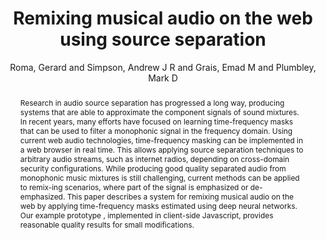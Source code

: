 --- 
  title: "Remixing musical audio on the web using source separation" 
  abstract: "Research in audio source separation has progressed a long way, producing systems that are able to approximate the component signals of sound mixtures. In recent years, many efforts have focused on learning time-frequency masks that can be used to filter a monophonic signal in the frequency domain. Using current web audio technologies, time-frequency masking can be implemented in a web browser in real time. This allows applying source separation techniques to arbitrary audio streams, such as internet radios, depending on cross-domain security configurations. While producing good quality separated audio from monophonic music mixtures is still challenging, current methods can be applied to remix-ing scenarios, where part of the signal is emphasized or de-emphasized. This paper describes a system for remixing musical audio on the web by applying time-frequency masks estimated using deep neural networks. Our example prototype , implemented in client-side Javascript, provides reasonable quality results for small modifications." 
  address: "Atlanta, Georgia" 
  author: "Roma, Gerard and Simpson, Andrew J R and Grais, Emad M and Plumbley, Mark D" 
  booktitle: "Proceedings of the International Web Audio Conference" 
  editor: "Freeman, Jason and Lerch, Alexander and Paradis, Matthew" 
  month: "Proceedings of the International Web Audio Conference"
  pages: "4" 
  publisher: "Georgia Tech" 
  series: "WAC '16"
  type: "Paper"  
  year: "2016" 
  id: "2016_93" 
  tags: year2016 
  pdflink: /_data/papers/pdf/2016/2016_93.pdf
  ISSN: Can't find it!
---